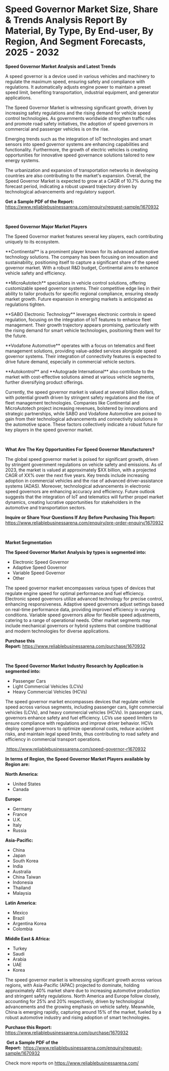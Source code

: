<p><h1>Speed Governor Market Size, Share & Trends Analysis Report By Material, By Type, By End-user, By Region, And Segment Forecasts, 2025 - 2032</h1></p><p><strong>Speed Governor Market Analysis and Latest Trends</strong></p>
<p><p>A speed governor is a device used in various vehicles and machinery to regulate the maximum speed, ensuring safety and compliance with regulations. It automatically adjusts engine power to maintain a preset speed limit, benefiting transportation, industrial equipment, and generator applications. </p><p>The Speed Governor Market is witnessing significant growth, driven by increasing safety regulations and the rising demand for vehicle speed control technologies. As governments worldwide strengthen traffic rules and promote road safety initiatives, the adoption of speed governors in commercial and passenger vehicles is on the rise. </p><p>Emerging trends such as the integration of IoT technologies and smart sensors into speed governor systems are enhancing capabilities and functionality. Furthermore, the growth of electric vehicles is creating opportunities for innovative speed governance solutions tailored to new energy systems. </p><p>The urbanization and expansion of transportation networks in developing countries are also contributing to the market's expansion. Overall, the Speed Governor Market is expected to grow at a CAGR of 10.7% during the forecast period, indicating a robust upward trajectory driven by technological advancements and regulatory support.</p></p>
<p><strong>Get a Sample PDF of the Report:&nbsp;</strong> <a href="https://www.reliablebusinessarena.com/enquiry/request-sample/1670932?utm_campaign=2518&utm_medium=2&utm_source=Github&utm_content=ia&utm_term=25032025&utm_id=speed-governor">https://www.reliablebusinessarena.com/enquiry/request-sample/1670932</a></p>
<p>&nbsp;</p>
<p><strong>Speed Governor Major Market Players</strong></p>
<p><p>The Speed Governor market features several key players, each contributing uniquely to its ecosystem. </p><p>**Continental** is a prominent player known for its advanced automotive technology solutions. The company has been focusing on innovation and sustainability, positioning itself to capture a significant share of the speed governor market. With a robust R&D budget, Continental aims to enhance vehicle safety and efficiency.</p><p>**MicroAutotech** specializes in vehicle control solutions, offering customizable speed governor systems. Their competitive edge lies in their ability to tailor products for specific regional compliance, ensuring steady market growth. Future expansion in emerging markets is anticipated as regulations tighten.</p><p>**SABO Electronic Technology** leverages electronic controls in speed regulation, focusing on the integration of IoT features to enhance fleet management. Their growth trajectory appears promising, particularly with the rising demand for smart vehicle technologies, positioning them well for the future.</p><p>**Vodafone Automotive** operates with a focus on telematics and fleet management solutions, providing value-added services alongside speed governor systems. Their integration of connectivity features is expected to drive future demand, especially in commercial vehicle sectors.</p><p>**Autokontrol** and **Autograde International** also contribute to the market with cost-effective solutions aimed at various vehicle segments, further diversifying product offerings. </p><p>Currently, the speed governor market is valued at several billion dollars, with potential growth driven by stringent safety regulations and the rise of fleet management technologies. Companies like Continental and MicroAutotech project increasing revenues, bolstered by innovations and strategic partnerships, while SABO and Vodafone Automotive are poised to gain from their technological advancements and connectivity solutions in the automotive space. These factors collectively indicate a robust future for key players in the speed governor market.</p></p>
<p>&nbsp;</p>
<p><strong>What Are The Key Opportunities For Speed Governor Manufacturers?</strong></p>
<p><p>The global speed governor market is poised for significant growth, driven by stringent government regulations on vehicle safety and emissions. As of 2023, the market is valued at approximately $XX billion, with a projected CAGR of XX% over the next five years. Key trends include increasing adoption in commercial vehicles and the rise of advanced driver-assistance systems (ADAS). Moreover, technological advancements in electronic speed governors are enhancing accuracy and efficiency. Future outlook suggests that the integration of IoT and telematics will further propel market dynamics, creating lucrative opportunities for stakeholders in the automotive and transportation sectors.</p></p>
<p><strong>Inquire or Share Your Questions If Any Before Purchasing This Report:</strong> <a href="https://www.reliablebusinessarena.com/enquiry/pre-order-enquiry/1670932?utm_campaign=2518&utm_medium=2&utm_source=Github&utm_content=ia&utm_term=25032025&utm_id=speed-governor">https://www.reliablebusinessarena.com/enquiry/pre-order-enquiry/1670932</a></p>
<p>&nbsp;</p>
<p><strong>Market Segmentation</strong></p>
<p><strong>The Speed Governor Market Analysis by types is segmented into:</strong></p>
<p><ul><li>Electronic Speed Governor</li><li>Adaptive Speed Governor</li><li>Variable Speed Governor</li><li>Other</li></ul></p>
<p><p>The speed governor market encompasses various types of devices that regulate engine speed for optimal performance and fuel efficiency. Electronic speed governors utilize advanced technology for precise control, enhancing responsiveness. Adaptive speed governors adjust settings based on real-time performance data, providing improved efficiency in varying conditions. Variable speed governors allow for flexible speed adjustments, catering to a range of operational needs. Other market segments may include mechanical governors or hybrid systems that combine traditional and modern technologies for diverse applications.</p></p>
<p><strong>Purchase this Report:&nbsp;</strong><a href="https://www.reliablebusinessarena.com/purchase/1670932?utm_campaign=2518&utm_medium=2&utm_source=Github&utm_content=ia&utm_term=25032025&utm_id=speed-governor">https://www.reliablebusinessarena.com/purchase/1670932</a></p>
<p>&nbsp;</p>
<p><strong>The Speed Governor Market Industry Research by Application is segmented into:</strong></p>
<p><ul><li>Passenger Cars</li><li>Light Commercial Vehicles (LCVs)</li><li>Heavy Commercial Vehicles (HCVs)</li></ul></p>
<p><p>The speed governor market encompasses devices that regulate vehicle speed across various segments, including passenger cars, light commercial vehicles (LCVs), and heavy commercial vehicles (HCVs). In passenger cars, governors enhance safety and fuel efficiency. LCVs use speed limiters to ensure compliance with regulations and improve driver behavior. HCVs deploy speed governors to optimize operational costs, reduce accident risks, and maintain legal speed limits, thus contributing to road safety and efficiency in commercial transport operations.</p></p>
<p><a href="https://www.reliablebusinessarena.com/speed-governor-r1670932?utm_campaign=2518&utm_medium=2&utm_source=Github&utm_content=ia&utm_term=25032025&utm_id=speed-governor">&nbsp;https://www.reliablebusinessarena.com/speed-governor-r1670932</a></p>
<p><strong>In terms of Region, the Speed Governor Market Players available by Region are:</strong></p>
<p>
    <p> <strong> North America: </strong>
        <ul>
            <li>United States</li>
            <li>Canada</li>
        </ul>
        </p> 
    <p> <strong> Europe: </strong>
        <ul>
            <li>Germany</li>
            <li>France</li>
            <li>U.K.</li>
            <li>Italy</li>
            <li>Russia</li>
        </ul>
        </p> 
    <p> <strong> Asia-Pacific: </strong>
        <ul>
            <li>China</li>
            <li>Japan</li>
            <li>South Korea</li>
            <li>India</li>
            <li>Australia</li>
            <li>China Taiwan</li>
            <li>Indonesia</li>
            <li>Thailand</li>
            <li>Malaysia</li>
        </ul>
        </p> 
    <p> <strong> Latin America: </strong>
        <ul>
            <li>Mexico</li>
            <li>Brazil</li>
            <li>Argentina Korea</li>
            <li>Colombia</li>
        </ul>
        </p> 
    <p> <strong> Middle East & Africa: </strong>
        <ul>
            <li>Turkey</li>
            <li>Saudi</li>
            <li>Arabia</li>
            <li>UAE</li>
            <li>Korea</li>
        </ul>
    </p>
    </p>
<p><p>The speed governor market is witnessing significant growth across various regions, with Asia-Pacific (APAC) projected to dominate, holding approximately 40% market share due to increasing automotive production and stringent safety regulations. North America and Europe follow closely, accounting for 25% and 20% respectively, driven by technological advancements and the growing emphasis on vehicle safety. Meanwhile, China is emerging rapidly, capturing around 15% of the market, fueled by a robust automotive industry and rising adoption of smart technologies.</p></p>
<p><strong>Purchase this Report: </strong><a href="https://www.reliablebusinessarena.com/purchase/1670932?utm_campaign=2518&utm_medium=2&utm_source=Github&utm_content=ia&utm_term=25032025&utm_id=speed-governor">https://www.reliablebusinessarena.com/purchase/1670932</a></p>
<p>&nbsp;<strong>Get a Sample PDF of the Report:&nbsp;&nbsp;</strong><a href="https://www.reliablebusinessarena.com/enquiry/request-sample/1670932?utm_campaign=2518&utm_medium=2&utm_source=Github&utm_content=ia&utm_term=25032025&utm_id=speed-governor">https://www.reliablebusinessarena.com/enquiry/request-sample/1670932</a></p>
<p><strong></strong></p>
<p>Check more reports on <a href="https://www.reliablebusinessarena.com/?utm_campaign=2518&utm_medium=2&utm_source=Github&utm_content=ia&utm_term=25032025&utm_id=speed-governor">https://www.reliablebusinessarena.com/</a></p>